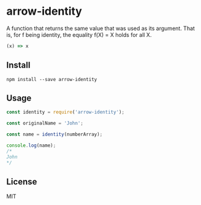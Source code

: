 # arrow-identity
A function that returns the same value that was used as its argument. That is, for f being identity, the equality f(X) = X holds for all X.
```javascript
(x) => x
```

## Install

`npm install --save arrow-identity`

## Usage
```javascript
const identity = require('arrow-identity');

const originalName = 'John';

const name = identity(numberArray);

console.log(name);
/*
John
*/
```

## License
MIT

